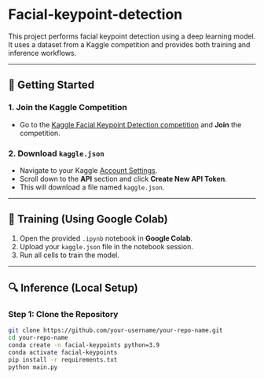 # Facial-keypoint-detection


This project performs facial keypoint detection using a deep learning model. It uses a dataset from a Kaggle competition and provides both training and inference workflows.

---

## 🚀 Getting Started

### 1. Join the Kaggle Competition

- Go to the [Kaggle Facial Keypoint Detection competition](https://www.kaggle.com/competitions/facial-keypoints-detection) and **Join** the competition.

### 2. Download `kaggle.json`

- Navigate to your Kaggle [Account Settings](https://www.kaggle.com/account).
- Scroll down to the **API** section and click **Create New API Token**.
- This will download a file named `kaggle.json`.

---

## 🧪 Training (Using Google Colab)

1. Open the provided `.ipynb` notebook in **Google Colab**.
2. Upload your `kaggle.json` file in the notebook session.
3. Run all cells to train the model.

---

## 🔍 Inference (Local Setup)

### Step 1: Clone the Repository

```bash
git clone https://github.com/your-username/your-repo-name.git
cd your-repo-name
conda create -n facial-keypoints python=3.9
conda activate facial-keypoints
pip install -r requirements.txt
python main.py

